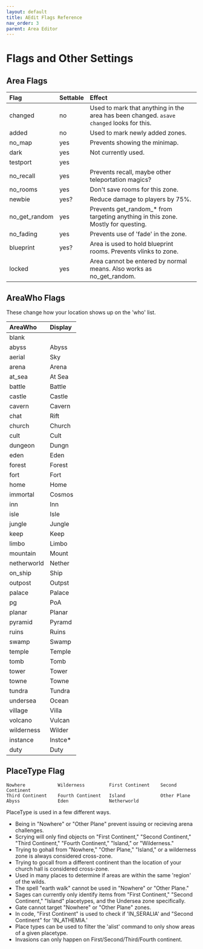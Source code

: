 ```yaml
---
layout: default
title: AEdit Flags Reference
nav_order: 3
parent: Area Editor
---
```


# Flags and Other Settings

## Area Flags


| Flag | Settable | Effect |
|:-----|:---------|:-------|
| changed | no | Used to mark that anything in the area has been changed. `asave changed` looks for this. |
| added | no | Used to mark newly added zones. |
| no_map | yes | Prevents showing the minimap. |
| dark | yes | Not currently used. |
| testport | yes | |
| no_recall | yes | Prevents recall, maybe other teleportation magics? |
| no_rooms | yes | Don't save rooms for this zone. |
| newbie | yes? | Reduce damage to players by 75%. |
| no_get_random | yes | Prevents get_random_* from targeting anything in this zone. Mostly for questing. |
| no_fading | yes | Prevents use of 'fade' in the zone. |
| blueprint | yes? | Area is used to hold blueprint rooms. Prevents vlinks to zone. |
| locked | yes | Area cannot be entered by normal means.  Also works as no_get_random. |

## AreaWho Flags

These change how your location shows up on the 'who' list.

| AreaWho | Display |
|:--------|:--------|
| blank | |
| abyss | Abyss |
| aerial | Sky |
| arena | Arena |
| at_sea | At Sea |
| battle | Battle |
| castle | Castle |
| cavern | Cavern |
| chat | Rift |
| church | Church |
| cult | Cult |
| dungeon | Dungn |
| eden | Eden |
| forest | Forest |
| fort | Fort |
| home | Home |
| immortal | Cosmos |
| inn | Inn |
| isle | Isle |
| jungle | Jungle |
| keep | Keep |
| limbo | Limbo |
| mountain | Mount |
| netherworld | Nether |
| on_ship | Ship |
| outpost | Outpst |
| palace | Palace |
| pg | PoA |
| planar | Planar |
| pyramid | Pyramd |
| ruins | Ruins |
| swamp | Swamp |
| temple | Temple |
| tomb | Tomb |
| tower | Tower |
| towne | Towne |
| tundra | Tundra |
| undersea | Ocean |
| village | Villa |
| volcano | Vulcan |
| wilderness | Wilder |
| instance | Instce* |
| duty | Duty |


## PlaceType Flag
```
Nowhere            Wilderness         First Continent    Second Continent   
Third Continent    Fourth Continent   Island             Other Plane        
Abyss              Eden               Netherworld        
```

PlaceType is used in a few different ways. 
- Being in "Nowhere" or "Other Plane" prevent issuing or recieving arena challenges. 
- Scrying will only find objects on "First Continent," "Second Continent," "Third Continent," "Fourth Continent," "Island," or "Wilderness."
- Trying to gohall from "Nowhere," "Other Plane," "Island," or a wilderness zone is always considered cross-zone.
- Trying to gocall from a different continent than the location of your church hall is considered cross-zone.
- Used in many places to determine if areas are within the same 'region' of the wilds.
- The spell "earth walk" cannot be used in "Nowhere" or "Other Plane."
- Sages can currently only identify items from "First Continent," "Second Continent," "Island" placetypes, and the Undersea zone specifically.
- Gate cannot target "Nowhere" or "Other Plane" zones.
- In code, "First Continent" is used to check if 'IN_SERALIA' and "Second Continent" for 'IN_ATHEMIA.'
- Place types can be used to filter the 'alist' command to only show areas of a given placetype.
- Invasions can only happen on First/Second/Third/Fourth continent.